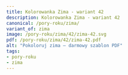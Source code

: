 ```yaml
---
title: Kolorowanka Zima - wariant 42
description: Kolorowanka Zima - wariant 42
canonical: /pory-roku/zima/
variant_of: zima
image: /pory-roku/zima/42/zima-42.svg
pdf: /pory-roku/zima/42/zima-42.pdf
alt: "Pokoloruj zima – darmowy szablon PDF"
tags:
- pory-roku
- zima
---
```

